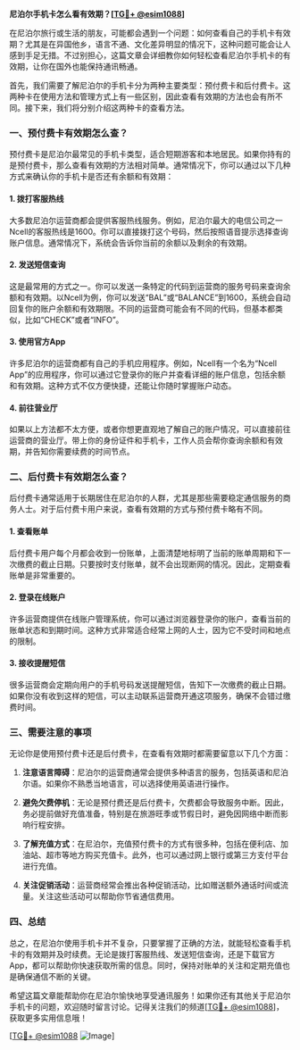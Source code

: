 **尼泊尔手机卡怎么看有效期？[[TG💪+ @esim1088](https://t.me/s/esim1088)]**

在尼泊尔旅行或生活的朋友，可能都会遇到一个问题：如何查看自己的手机卡有效期？尤其是在异国他乡，语言不通、文化差异明显的情况下，这种问题可能会让人感到手足无措。不过别担心，这篇文章会详细教你如何轻松查看尼泊尔手机卡的有效期，让你在国外也能保持通讯畅通。

首先，我们需要了解尼泊尔的手机卡分为两种主要类型：预付费卡和后付费卡。这两种卡在使用方法和管理方式上有一些区别，因此查看有效期的方法也会有所不同。接下来，我们将分别介绍这两种卡的查看方法。

### **一、预付费卡有效期怎么查？**

预付费卡是尼泊尔最常见的手机卡类型，适合短期游客和本地居民。如果你持有的是预付费卡，那么查看有效期的方法相对简单。通常情况下，你可以通过以下几种方式来确认你的手机卡是否还有余额和有效期：

#### **1. 拨打客服热线**
大多数尼泊尔运营商都会提供客服热线服务。例如，尼泊尔最大的电信公司之一Ncell的客服热线是1600。你可以直接拨打这个号码，然后按照语音提示选择查询账户信息。通常情况下，系统会告诉你当前的余额以及剩余的有效期。

#### **2. 发送短信查询**
这是最常用的方式之一。你可以发送一条特定的代码到运营商的服务号码来查询余额和有效期。以Ncell为例，你可以发送“BAL”或“BALANCE”到1600，系统会自动回复你的账户余额和有效期限。不同的运营商可能会有不同的代码，但基本都类似，比如“CHECK”或者“INFO”。

#### **3. 使用官方App**
许多尼泊尔的运营商都有自己的手机应用程序。例如，Ncell有一个名为“Ncell App”的应用程序，你可以通过它登录你的账户并查看详细的账户信息，包括余额和有效期。这种方式不仅方便快捷，还能让你随时掌握账户动态。

#### **4. 前往营业厅**
如果以上方法都不太方便，或者你想更直观地了解自己的账户情况，可以直接前往运营商的营业厅。带上你的身份证件和手机卡，工作人员会帮你查询余额和有效期，并告知你需要续费的时间节点。

### **二、后付费卡有效期怎么查？**

后付费卡通常适用于长期居住在尼泊尔的人群，尤其是那些需要稳定通信服务的商务人士。对于后付费卡用户来说，查看有效期的方式与预付费卡略有不同。

#### **1. 查看账单**
后付费卡用户每个月都会收到一份账单，上面清楚地标明了当前的账单周期和下一次缴费的截止日期。只要按时支付账单，就不会出现断网的情况。因此，定期查看账单是非常重要的。

#### **2. 登录在线账户**
许多运营商提供在线账户管理系统，你可以通过浏览器登录你的账户，查看当前的账单状态和到期时间。这种方式非常适合经常上网的人士，因为它不受时间和地点的限制。

#### **3. 接收提醒短信**
很多运营商会定期向用户的手机号码发送提醒短信，告知下一次缴费的截止日期。如果你没有收到这样的短信，可以主动联系运营商开通这项服务，确保不会错过缴费时间。

### **三、需要注意的事项**

无论你是使用预付费卡还是后付费卡，在查看有效期时都需要留意以下几个方面：

1. **注意语言障碍**：尼泊尔的运营商通常会提供多种语言的服务，包括英语和尼泊尔语。如果你不熟悉当地语言，可以选择使用英语进行操作。
   
2. **避免欠费停机**：无论是预付费还是后付费卡，欠费都会导致服务中断。因此，务必提前做好充值准备，特别是在旅游旺季或节假日时，避免因网络中断而影响行程安排。

3. **了解充值方式**：在尼泊尔，充值预付费卡的方式有很多种，包括在便利店、加油站、超市等地方购买充值卡。此外，也可以通过网上银行或第三方支付平台进行充值。

4. **关注促销活动**：运营商经常会推出各种促销活动，比如赠送额外通话时间或流量。关注这些活动可以帮助你节省通信费用。

### **四、总结**

总之，在尼泊尔使用手机卡并不复杂，只要掌握了正确的方法，就能轻松查看手机卡的有效期并及时续费。无论是拨打客服热线、发送短信查询，还是下载官方App，都可以帮助你快速获取所需的信息。同时，保持对账单的关注和定期充值也是确保通信不断的关键。

希望这篇文章能帮助你在尼泊尔愉快地享受通讯服务！如果你还有其他关于尼泊尔手机卡的问题，欢迎随时留言讨论。记得关注我们的频道[[TG💪+ @esim1088](https://t.me/s/esim1088)]，获取更多实用信息哦！

[[TG💪+ @esim1088](https://t.me/s/esim1088) ![Image](https://i.postimg.cc/4NQfJmqS/Snipaste-2025-05-13-00-14-12.png)]